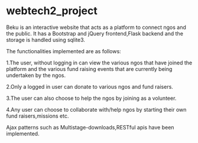 # webtech2_project
Beku is an interactive website that acts as a platform to connect ngos and the public.
It has a Bootstrap and jQuery frontend,Flask backend and the storage is handled using sqlite3.

The functionalities implemented are as follows:

1.The user, without logging in can view the various ngos that have joined the platform and the various fund raising events that are currently being undertaken by the ngos.

2.Only a logged in user can donate to various ngos and fund raisers.

3.The user can also choose to help the ngos by joining as a volunteer.

4.Any user can choose to collaborate with/help ngos by starting their own fund raisers,missions etc.


Ajax patterns such as Multistage-downloads,RESTful apis have been implemented.

